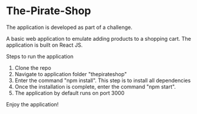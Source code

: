 # The-Pirate-Shop

The application is developed as part of a challenge.

A basic web application to emulate adding products to a shopping cart. The application is built on React JS. 

Steps to run the application
1. Clone the repo
2. Navigate to application folder "thepirateshop"
3. Enter the command "npm install". This step is to install all dependencies
4. Once the installation is complete, enter the command "npm start".
5. The application by default runs on port 3000

Enjoy the application! 

